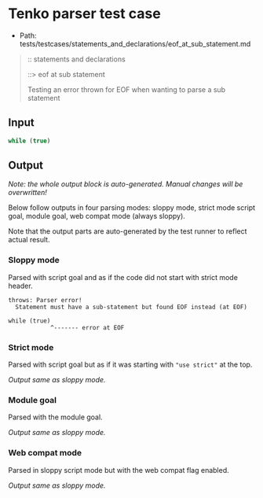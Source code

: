 # Tenko parser test case

- Path: tests/testcases/statements_and_declarations/eof_at_sub_statement.md

> :: statements and declarations
>
> ::> eof at sub statement
>
> Testing an error thrown for EOF when wanting to parse a sub statement


## Input

`````js
while (true)
`````

## Output

_Note: the whole output block is auto-generated. Manual changes will be overwritten!_

Below follow outputs in four parsing modes: sloppy mode, strict mode script goal, module goal, web compat mode (always sloppy).

Note that the output parts are auto-generated by the test runner to reflect actual result.

### Sloppy mode

Parsed with script goal and as if the code did not start with strict mode header.

`````
throws: Parser error!
  Statement must have a sub-statement but found EOF instead (at EOF)

while (true)
            ^------- error at EOF
`````

### Strict mode

Parsed with script goal but as if it was starting with `"use strict"` at the top.

_Output same as sloppy mode._

### Module goal

Parsed with the module goal.

_Output same as sloppy mode._

### Web compat mode

Parsed in sloppy script mode but with the web compat flag enabled.

_Output same as sloppy mode._
